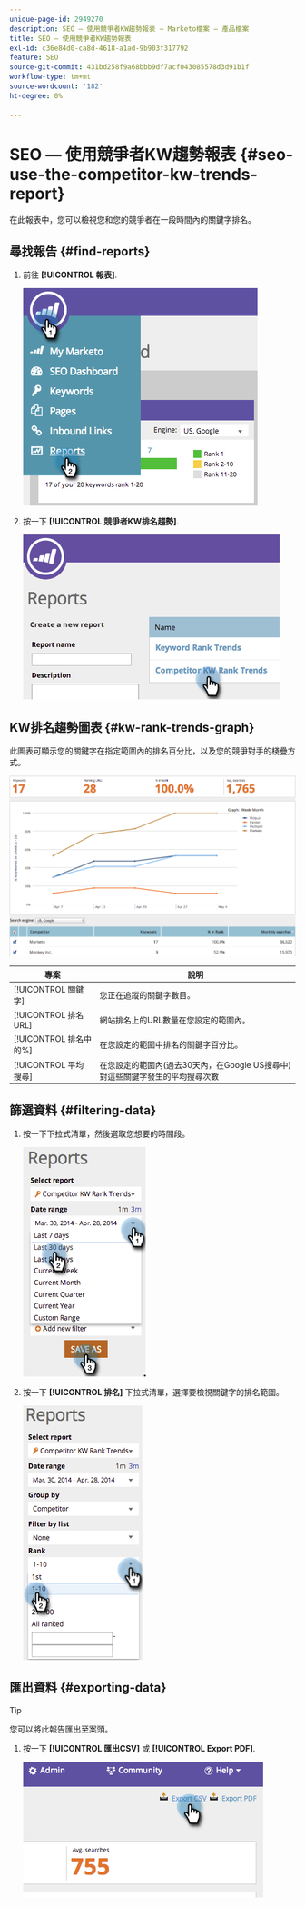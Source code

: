 ```yaml
---
unique-page-id: 2949270
description: SEO — 使用競爭者KW趨勢報表 — Marketo檔案 — 產品檔案
title: SEO — 使用競爭者KW趨勢報表
exl-id: c36e84d0-ca8d-4618-a1ad-9b903f317792
feature: SEO
source-git-commit: 431bd258f9a68bbb9df7acf043085578d3d91b1f
workflow-type: tm+mt
source-wordcount: '182'
ht-degree: 0%

---
```


# SEO — 使用競爭者KW趨勢報表 {#seo-use-the-competitor-kw-trends-report}

在此報表中，您可以檢視您和您的競爭者在一段時間內的關鍵字排名。

## 尋找報告 {#find-reports}

1. 前往 **[!UICONTROL 報表]**.

   ![](assets/image2014-9-18-14-3a6-3a18.png)

1. 按一下 **[!UICONTROL 競爭者KW排名趨勢]**.

   ![](assets/image2014-9-18-14-3a6-3a37.png)

## KW排名趨勢圖表 {#kw-rank-trends-graph}

此圖表可顯示您的關鍵字在指定範圍內的排名百分比，以及您的競爭對手的棧疊方式。

![](assets/image2014-9-18-14-3a7-3a1.png)

| 專案 | 說明 |
|---|---|
| [!UICONTROL 關鍵字] | 您正在追蹤的關鍵字數目。 |
| [!UICONTROL 排名URL] | 網站排名上的URL數量在您設定的範圍內。 |
| [!UICONTROL 排名中的%] | 在您設定的範圍中排名的關鍵字百分比。 |
| [!UICONTROL 平均 搜尋] | 在您設定的範圍內(過去30天內，在Google US搜尋中)對這些關鍵字發生的平均搜尋次數 |

## 篩選資料 {#filtering-data}

1. 按一下下拉式清單，然後選取您想要的時間段。

   ![](assets/image2014-9-18-14-3a7-3a17.png)

1. 按一下 **[!UICONTROL 排名]** 下拉式清單，選擇要檢視關鍵字的排名範圍。

   ![](assets/image2014-9-18-14-3a8-3a26.png)

## 匯出資料 {#exporting-data}

>[!TIP]
>
>您可以將此報告匯出至案頭。

1. 按一下 **[!UICONTROL 匯出CSV]** 或 **[!UICONTROL Export PDF]**.

   ![](assets/image2014-9-18-14-3a9-3a49.png)
